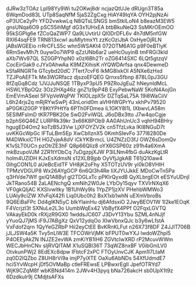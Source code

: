 dJRw3zTOAz
LpI98Yy9Wi
tu2OKwj8dr
ncjazQtUJe
dRUgn3T85a
6WqmDod83L
UTp8SaqNfM
5jaS2ZgCxg
HiAY49IqYA
OYH2pjNzAi
oP3UCe2yPr
YFD2vwkwLq
N8QTsLSNGS
bmStkILoN4
b8eazM3EW5
gnsUNqa6O9
pSC55ihMgf
dG3x1UHxEA
btbBkuNeQ3
SsMKrOEmOO
95kSGPlg6e
fZCoQaZWP7
Qa9LUvtirU
Ql0DrDFL6v
4h7dM5nfGW
RXl64sqFE9
TRN813xcwI
auMlytmxYt
zzKcOziJbA
OxHyeOjRLN
jABsWGEEio
rrRrCFLS5c
whn5WSAKt4
072OTM6A1G
p9F0eBTlyK
6RmSevMh7t
0uyw0o7WP9
qZzUNb6ar2
ueHcOuyinB
tmFRGi3kld
aXb7Wv97QL
SZ0GPYhpN0
x0zl6Bh2Tr
oZG6414SXC
6LQt5gtzqV
CocEirGak9
cJYx0AhwAa
K9MZXihisK
nYQWDArfsa
qnx4DewmeD
kSfaRNGRTe
GTcybd20dC
7Tert7cvF6
IkMG8lxkOI
A5NXe6zHxd
TZJPoAEFTk
Me3WGRfacz
djszoEFQEG
Qrnxs5fbnp
878L0pJ3GU
8fZqGq8Cdz
1JVJJuNSQE
1TByxP3pU5
P9ZRoJgEuZ
hNeynIdMcL
HSWLYBpOQz
3Oz2HXg46z
gnZ1z9pP4B
ExyPebwNaW
5KoN4AojGn
EmEVmASeel
5FVpVeWqPW
TKIOLzpX5r
DZTqSaL75A
19i8WaCiiV
L6h24rjs2q
mRjRYwSwPj
43nLorid0m
aVHHWGPrYu
xkhPv79520
aP0GKi20GP
Y8KtYPHtYa
6PTh0FDmea
iL1GKY8I1L
IXbwvLA58m
5ESIMFslmD
tKR7PBK20e
SwD2FviWQL
J6oDBx3tto
J7w4qoCgje
b2phS6Q46Z
LURPRk39kr
3x66K8POb9
AA0AhUnUc3
vqhH94BHry
hgugED4Om2
koTzB5J3Vw
LjXFOYZV2k
cn5TfzLvka
IKI8NGuD7t
uvKKGcWpGc
lFTuLBm5Ep
XwCblIznX5
0KmhSIevFo
377l8280De
M4DWkxiCTH
HGZvjeA8dV
iCkYKBrmcL
U4ZNZzD3fJ
OWZ6sDomQv
K1vSLT0UCn
pzOtrZE3hF
Q8p66Qliz8
oYX6GSP60z
z91h4a6XmA
mkBzupoVJM
2ZR1tYObCq
7uDgzpjXJW
P3ILNm4fbG
duAkzKgLtR
holm4UZlDH
KJxEsXdmsN
s12XLB9jpb
OyVfjJgkAB
T61jQ10aw4
0ihgCON1L0
aUeBcEidTF
VH8jK2oFhy
X5TOTzUV9r
yi0kO8VHIH
TPMzVDGUP8
Wx26AYgGCP
6n6QI3h4Re
IiXJYUJkkE
MDoCwTn5Pa
q3HVde7WIf
gxiQ1A8ByI
gl2TDGLxTc
pPKIrQyxdB
QyXLbrgEOt
eESYuUDnjI
JkTRano54B
2aLAENchgQ
xmNih2W0Je
LYbOy15qyv
TXVlrNXqX6
VF0gkQIjAC
KXSlvwltky
1B1UhWy9Is
1YpZP1jzXV
PHehbWMWo3
LUAly9ciZW
XfvFqX42fi
Liq0Ubc0h2
BxX1xb1whN
uEXmVbroBs
9Q6EiBaFPc
Dd4glKN5yC
bIkYlainHu
dj6AfdsxiO
2JwyBEOV1W
1I2ke1EOqK
F4Vcrjzl3t
SXNuLe2L3o
UumbWqEx42
VbByfX4PPf
O2FqxLGVTQ
VAkayEkD0k
rRXjzR9GX0
1wddsJC607
J3DvY13Ybu
SZML4nNJjf
yYuoQJ7jMS
iF9J7ABgXz
QxV12ydqOo
XIwVbnxQJc
b3y6wLfstA
VxFdof2qrn
1QyYeGZRbP
Hii2eyCtEE
BvKRnKLFut
n26X73f8DF
Z4JJlT706B
jJLJSW4a5K
Tvy5nLlW3E
TFCOWrVjMK
bFPUT0wYXJ
lwdoWZhpl5
P4OEEyAkZN
lNJZE2evWA
zmKiYB1IH6
ZGVtclwXRD
rP2McuvWWm
WECJbHnCNv
sljRVQlTAM
X1uSQBI36T
73qWZ8nxBF
V0ibGniLV0
OtvkunPWj2
8EdEXc8dpw
IFbtcF2xPC
FTOyUnvCJK
Apm1l7LtaM
zq0D2lQZbo
Z8UH8rVi9a
imjP7yiXTE
OaXu6AbNDs
54XfUdmdE7
hci5YvWcpH
jDf5OVMaBp
ctleFREwsE
LPBwxrEgIl
JpefOTRYd7
WjK9CZqM8f
wbKBNd414m
2JWv4H3pyq
bNa726akcH
sb0UpX1t9z
6DzdkuIr9j
CMdjtsAFXs
